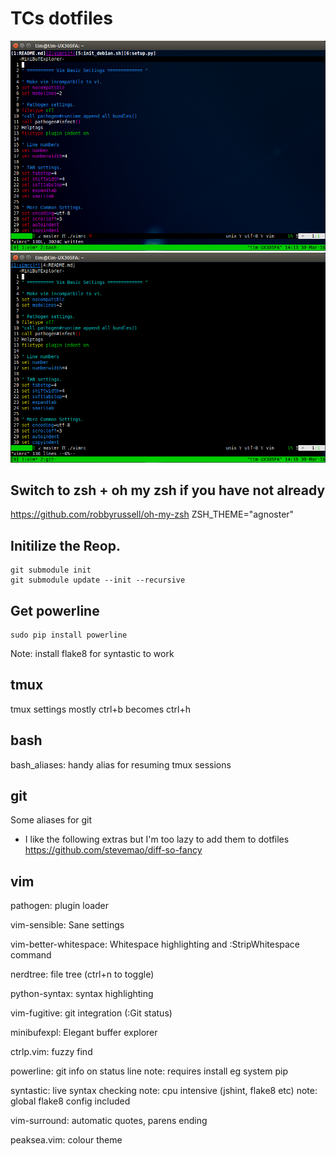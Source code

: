 
# TCs dotfiles

![Alt text](sc_trans_vim.png?raw=true)
![Alt text](sc_peaksea_vim.png?raw=true)

## Switch to zsh + oh my zsh if you have not already
https://github.com/robbyrussell/oh-my-zsh
ZSH_THEME="agnoster"

## Initilize the Reop.
```shell
git submodule init
git submodule update --init --recursive
```

## Get powerline
```shell
sudo pip install powerline
```

Note: install flake8 for syntastic to work


tmux
----
tmux settings mostly ctrl+b becomes ctrl+h


bash
----
bash_aliases: handy alias for resuming tmux sessions


git
---
Some aliases for git

- I like the following extras but I'm too lazy to add them to dotfiles
https://github.com/stevemao/diff-so-fancy

vim
---

pathogen: plugin loader

vim-sensible: Sane settings

vim-better-whitespace: Whitespace highlighting and :StripWhitespace command

nerdtree: file tree (ctrl+n to toggle)

python-syntax: syntax highlighting

vim-fugitive: git integration  (:Git status)

minibufexpl: Elegant buffer explorer

ctrlp.vim: fuzzy find

powerline: git info on status line
  note: requires install eg system pip

syntastic: live syntax checking
  note: cpu intensive (jshint, flake8 etc)
  note: global flake8 config included

vim-surround: automatic quotes, parens ending

peaksea.vim: colour theme

